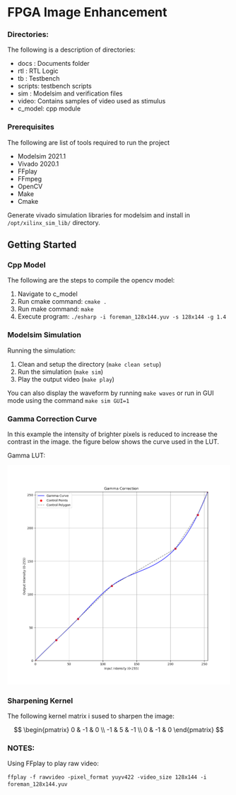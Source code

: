 # FPGA Image Enhancement

### Directories:
The following is a description of directories:
+ docs : Documents folder
+ rtl  : RTL Logic
+ tb   : Testbench
+ scripts: testbench scripts
+ sim  : Modelsim and verification files
+ video: Contains samples of video used as stimulus
+ c\_model: cpp module

### Prerequisites
The following are list of tools required to run the project

+ Modelsim 2021.1
+ Vivado 2020.1
+ FFplay
+ FFmpeg
+ OpenCV
+ Make
+ Cmake

Generate vivado simulation libraries for modelsim and install in ````/opt/xilinx_sim_lib/```` directory.

## Getting Started

### Cpp Model
The following are the steps to compile the opencv model:
1) Navigate to c\_model
2) Run cmake command: ````cmake .````
3) Run make command: ````make````
4) Execute program: ````./esharp -i foreman_128x144.yuv -s 128x144 -g 1.4````


### Modelsim Simulation
Running the simulation:

1) Clean and setup the directory (```` make clean setup ````)
2) Run the simulation (```` make sim ````)
3) Play the output video (```make play```)

You can also display the waveform by running ```` make waves ```` or run in GUI mode using the command ```` make sim GUI=1 ````


### Gamma Correction Curve

In this example the intensity of brighter pixels is reduced to increase the contrast in the image. the figure below shows the curve used in the LUT.

Gamma LUT:

![Gamma Curve](docs/gamma_curve.png "Gamma Curve")

### Sharpening Kernel

The following kernel matrix i sused to sharpen the image:

$$
\begin{pmatrix}
0 & -1 & 0 \\
-1 & 5 & -1 \\
0 & -1 & 0
\end{pmatrix}
$$

### NOTES:

Using FFplay to play raw video:
```console
ffplay -f rawvideo -pixel_format yuyv422 -video_size 128x144 -i foreman_128x144.yuv
```
